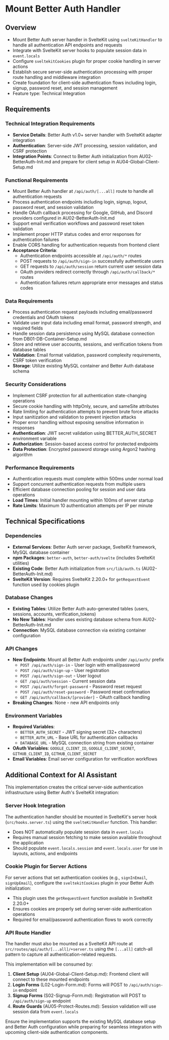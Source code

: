 # Mount Better Auth Handler

## Overview
- Mount Better Auth server handler in SvelteKit using `svelteKitHandler` to handle all authentication API endpoints and requests
- Integrate with SvelteKit server hooks to populate session data in `event.locals`
- Configure `sveltekitCookies` plugin for proper cookie handling in server actions
- Establish secure server-side authentication processing with proper route handling and middleware integration
- Create foundation for client-side authentication flows including login, signup, password reset, and session management
- Feature type: Technical Integration

## Requirements

### Technical Integration Requirements
- **Service Details**: Better Auth v1.0+ server handler with SvelteKit adapter integration
- **Authentication**: Server-side JWT processing, session validation, and CSRF protection
- **Integration Points**: Connect to Better Auth initialization from AU02-BetterAuth-Init.md and prepare for client setup in AU04-Global-Client-Setup.md

### Functional Requirements
- Mount Better Auth handler at `/api/auth/[...all]` route to handle all authentication requests
- Process authentication endpoints including login, signup, logout, password reset, and session validation
- Handle OAuth callback processing for Google, GitHub, and Discord providers configured in AU02-BetterAuth-Init.md
- Support email verification workflows and password reset token validation
- Implement proper HTTP status codes and error responses for authentication failures
- Enable CORS handling for authentication requests from frontend client
- **Acceptance Criteria**: 
  - Authentication endpoints accessible at `/api/auth/*` routes
  - POST requests to `/api/auth/sign-in` successfully authenticate users
  - GET requests to `/api/auth/session` return current user session data
  - OAuth providers redirect correctly through `/api/auth/callback/*` routes
  - Authentication failures return appropriate error messages and status codes

### Data Requirements
- Process authentication request payloads including email/password credentials and OAuth tokens
- Validate user input data including email format, password strength, and required fields
- Handle session data persistence using MySQL database connection from DB01-DB-Container-Setup.md
- Store and retrieve user accounts, sessions, and verification tokens from database tables
- **Validation**: Email format validation, password complexity requirements, CSRF token verification
- **Storage**: Utilize existing MySQL container and Better Auth database schema

### Security Considerations
- Implement CSRF protection for all authentication state-changing operations
- Secure cookie handling with httpOnly, secure, and sameSite attributes
- Rate limiting for authentication attempts to prevent brute force attacks
- Input sanitization and validation to prevent injection attacks
- Proper error handling without exposing sensitive information in responses
- **Authentication**: JWT secret validation using BETTER_AUTH_SECRET environment variable
- **Authorization**: Session-based access control for protected endpoints
- **Data Protection**: Encrypted password storage using Argon2 hashing algorithm

### Performance Requirements
- Authentication requests must complete within 500ms under normal load
- Support concurrent authentication requests from multiple users
- Efficient database connection pooling for session and user data operations
- **Load Times**: Initial handler mounting within 100ms of server startup
- **Rate Limits**: Maximum 10 authentication attempts per IP per minute

## Technical Specifications

### Dependencies
- **External Services**: Better Auth server package, SvelteKit framework, MySQL database container
- **npm Packages**: `better-auth`, `better-auth/svelte` (includes SvelteKit utilities)
- **Existing Code**: Better Auth initialization from `src/lib/auth.ts` (AU02-BetterAuth-Init.md)
- **SvelteKit Version**: Requires SvelteKit 2.20.0+ for `getRequestEvent` function used by cookies plugin

### Database Changes
- **Existing Tables**: Utilize Better Auth auto-generated tables (users, sessions, accounts, verification_tokens)
- **No New Tables**: Handler uses existing database schema from AU02-BetterAuth-Init.md
- **Connection**: MySQL database connection via existing container configuration

### API Changes
- **New Endpoints**: Mount all Better Auth endpoints under `/api/auth/` prefix
  - `POST /api/auth/sign-in` - User login with email/password
  - `POST /api/auth/sign-up` - User registration
  - `POST /api/auth/sign-out` - User logout
  - `GET /api/auth/session` - Current session data
  - `POST /api/auth/forgot-password` - Password reset request
  - `POST /api/auth/reset-password` - Password reset confirmation
  - `GET /api/auth/callback/[provider]` - OAuth callback handling
- **Breaking Changes**: None - new API endpoints only

### Environment Variables
- **Required Variables**: 
  - `BETTER_AUTH_SECRET` - JWT signing secret (32+ characters)
  - `BETTER_AUTH_URL` - Base URL for authentication callbacks
  - `DATABASE_URL` - MySQL connection string from existing container
- **OAuth Variables**: `GOOGLE_CLIENT_ID`, `GOOGLE_CLIENT_SECRET`, `GITHUB_CLIENT_ID`, `GITHUB_CLIENT_SECRET`
- **Email Variables**: Email server configuration for verification workflows

## Additional Context for AI Assistant

This implementation creates the critical server-side authentication infrastructure using Better Auth's SvelteKit integration:

### Server Hook Integration
The authentication handler should be mounted in SvelteKit's server hook (`src/hooks.server.ts`) using the `svelteKitHandler` function. This handler:
- Does NOT automatically populate session data in `event.locals`
- Requires manual session fetching to make session available throughout the application
- Should populate `event.locals.session` and `event.locals.user` for use in layouts, actions, and endpoints

### Cookie Plugin for Server Actions
For server actions that set authentication cookies (e.g., `signInEmail`, `signUpEmail`), configure the `sveltekitCookies` plugin in your Better Auth initialization:
- This plugin uses the `getRequestEvent` function available in SvelteKit 2.20.0+
- Ensures cookies are properly set during server-side authentication operations
- Required for email/password authentication flows to work correctly

### API Route Handler
The handler must also be mounted as a SvelteKit API route at `src/routes/api/auth/[...all]/+server.ts` using the `[...all]` catch-all pattern to capture all authentication-related requests.

This implementation will be consumed by:
1. **Client Setup** (AU04-Global-Client-Setup.md): Frontend client will connect to these mounted endpoints
2. **Login Forms** (L02-Login-Form.md): Forms will POST to `/api/auth/sign-in` endpoint
3. **Signup Forms** (S02-Signup-Form.md): Registration will POST to `/api/auth/sign-up` endpoint
4. **Route Guards** (AU05-Protect-Routes.md): Session validation will use session data from `event.locals`

Ensure the implementation supports the existing MySQL database setup and Better Auth configuration while preparing for seamless integration with upcoming client-side authentication components.